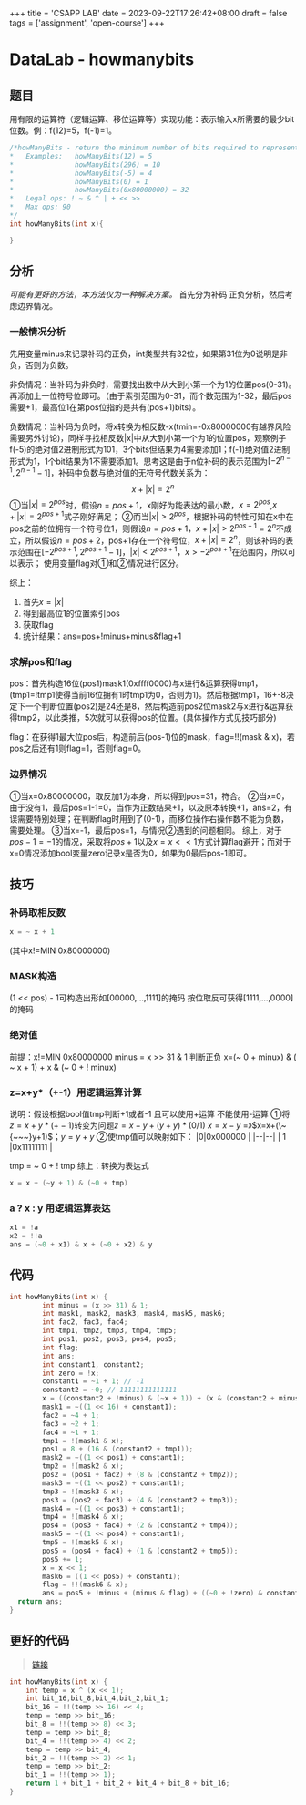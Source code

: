 +++
title = 'CSAPP LAB'
date = 2023-09-22T17:26:42+08:00
draft = false
tags = ['assignment', 'open-course']
+++

# DataLab - howmanybits
## 题目
用有限的运算符（逻辑运算、移位运算等）实现功能：表示输入x所需要的最少bit位数。例：f(12)=5，f(-1)=1。
```c
/*howManyBits - return the minimum number of bits required to represent x in tow's complement
*   Examples:   howManyBits(12) = 5
*               howManyBits(296) = 10
*               howManyBits(-5) = 4
*               howManyBits(0) = 1
*               howManyBits(0x80000000) = 32
*   Legal ops: ! ~ & ^ | + << >>
*   Max ops: 90
*/
int howManyBits(int x){

}
```

## 分析
*可能有更好的方法，本方法仅为一种解决方案。*
首先分为补码 正负分析，然后考虑边界情况。
### 一般情况分析
先用变量minus来记录补码的正负，int类型共有32位，如果第31位为0说明是非负，否则为负数。

非负情况：当补码为非负时，需要找出数中从大到小第一个为1的位置pos(0-31)。再添加上一位符号位即可。（由于索引范围为0-31，而个数范围为1-32，最后pos需要+1，最高位1在第pos位指的是共有(pos+1)bits）。

负数情况：当补码为负时，将x转换为相反数-x(tmin=-0x80000000有越界风险需要另外讨论)，同样寻找相反数|x|中从大到小第一个为1的位置pos，观察例子f(-5)的绝对值2进制形式为101，3个bits但结果为4需要添加1；f(-1)绝对值2进制形式为1，1个bit结果为1不需要添加1。思考这是由于n位补码的表示范围为$[-2^{ n-1},2^{n-1}-1]$，补码中负数与绝对值的无符号代数关系为：
$$x+|x|=2^n$$①当$|x|=2^{pos}$时，假设$n=pos+1$，x刚好为能表达的最小数，$x=2^{pos}$,$x+|x|=2^{pos+1}$式子刚好满足；
②而当$|x|>2^{pos}$，根据补码的特性可知在x中在pos之前的位拥有一个符号位1，则假设$n=pos+1$，$x+|x|>2^{pos+1}=2^{n}$不成立，所以假设$n=pos+2$，pos+1存在一个符号位，$x+|x|=2^{n}$，则该补码的表示范围在$[-2^{ pos+1},2^{pos+1}-1]$，$|x|<2^{pos+1}，x>-2^{pos+1}$在范围内，所以可以表示；
使用变量flag对①和②情况进行区分。

综上：
1. 首先$x=|x|$
2. 得到最高位1的位置索引pos
3. 获取flag
4. 统计结果：ans=pos+!minus+minus&flag+1
### 求解pos和flag
pos：首先构造16位(pos1)mask1(0xffff0000)与x进行&运算获得tmp1，(tmp1=!tmp1使得当前16位拥有1时tmp1为0，否则为1)。然后根据tmp1，16+-8决定下一个判断位置(pos2)是24还是8，然后构造前pos2位mask2与x进行&运算获得tmp2，以此类推，5次就可以获得pos的位置。(具体操作方式见技巧部分)

flag：在获得1最大位pos后，构造前后(pos-1)位的mask，flag=!!(mask & x)，若pos之后还有1则flag=1，否则flag=0。

### 边界情况
①当x=0x80000000，取反加1为本身，所以得到pos=31，符合。
②当x=0，由于没有1，最后pos=1-1=0，当作为正数结果+1，以及原本转换+1，ans=2，有误需要特别处理；在判断flag时用到了(0-1)，而移位操作右操作数不能为负数，需要处理。
③当x=-1，最后pos=1，与情况②遇到的问题相同。
综上，对于$pos-1=-1$的情况，采取将$pos+1$以及$x=x<<1$方式计算flag避开；而对于x=0情况添加bool变量zero记录x是否为0，如果为0最后pos-1即可。
## 技巧
### 补码取相反数

```c
x = ~ x + 1
```

(其中x!=MIN 0x80000000)
### MASK构造
(1 << pos) - 1可构造出形如[00000,...,1111]的掩码
按位取反可获得[1111,...,0000]的掩码
### 绝对值
前提：x!=MIN 0x80000000
minus = x >> 31 & 1    判断正负
x=(~ 0 + minux) & ( ~ x + 1) + x & (~ 0 + ! minux)
### z=x+y*（+-1）用逻辑运算计算
说明：假设根据bool值tmp判断+1或者-1   且可以使用+运算 不能使用-运算
①将$z=x+y*(+-1)$转变为问题$z=x-y+(y+y)*(0/1)$
$x=x-y$ =》$x=x+(\~{~~~}y+1)$；$y=y+y$
②使tmp值可以映射如下：
|0|0x000000  |
|--|--|
| 1 |0x11111111  |

tmp = ~ 0 + ! tmp
综上：转换为表达式
```c
x = x + (~y + 1) & (~0 + tmp)
```

### a ? x : y 用逻辑运算表达

```c
x1 = !a
x2 = !!a
ans = (~0 + x1) & x + (~0 + x2) & y
```

## 代码

```c
int howManyBits(int x) {
        int minus = (x >> 31) & 1;
        int mask1, mask2, mask3, mask4, mask5, mask6;
        int fac2, fac3, fac4;
        int tmp1, tmp2, tmp3, tmp4, tmp5;
        int pos1, pos2, pos3, pos4, pos5;
        int flag;
        int ans;
        int constant1, constant2;
        int zero = !x;
        constant1 = ~1 + 1; // -1
        constant2 = ~0; // 11111111111111
        x = ((constant2 + !minus) & (~x + 1)) + (x & (constant2 + minus));
        mask1 = ~((1 << 16) + constant1);
        fac2 = ~4 + 1;
        fac3 = ~2 + 1;
        fac4 = ~1 + 1;
        tmp1 = !(mask1 & x);
        pos1 = 8 + (16 & (constant2 + tmp1));
        mask2 = ~((1 << pos1) + constant1);
        tmp2 = !(mask2 & x);
        pos2 = (pos1 + fac2) + (8 & (constant2 + tmp2));
        mask3 = ~((1 << pos2) + constant1);
        tmp3 = !(mask3 & x);
        pos3 = (pos2 + fac3) + (4 & (constant2 + tmp3));
        mask4 = ~((1 << pos3) + constant1);
        tmp4 = !(mask4 & x);
        pos4 = (pos3 + fac4) + (2 & (constant2 + tmp4));
        mask5 = ~((1 << pos4) + constant1);
        tmp5 = !(mask5 & x);
        pos5 = (pos4 + fac4) + (1 & (constant2 + tmp5));
        pos5 += 1;
        x = x << 1;
        mask6 = ((1 << pos5) + constant1);
        flag = !!(mask6 & x);
        ans = pos5 + !minus + (minus & flag) + ((~0 + !zero) & constant1);
  return ans;
}
```

## 更好的代码
> [链接](https://blog.csdn.net/perry0528/article/details/89425661?spm=1001.2101.3001.6650.1&utm_medium=distribute.pc_relevant.none-task-blog-2~default~OPENSEARCH~default-1-89425661-blog-125849757.pc_relevant_aa&depth_1-utm_source=distribute.pc_relevant.none-task-blog-2~default~OPENSEARCH~default-1-89425661-blog-125849757.pc_relevant_aa&utm_relevant_index=1)
```c
int howManyBits(int x) {
	int temp = x ^ (x << 1);
	int bit_16,bit_8,bit_4,bit_2,bit_1;
	bit_16 = !!(temp >> 16) << 4;
	temp = temp >> bit_16;
	bit_8 = !!(temp >> 8) << 3;
	temp = temp >> bit_8;
	bit_4 = !!(temp >> 4) << 2;
	temp = temp >> bit_4;
	bit_2 = !!(temp >> 2) << 1;
	temp = temp >> bit_2;
	bit_1 = !!(temp >> 1);
	return 1 + bit_1 + bit_2 + bit_4 + bit_8 + bit_16;
}

```
